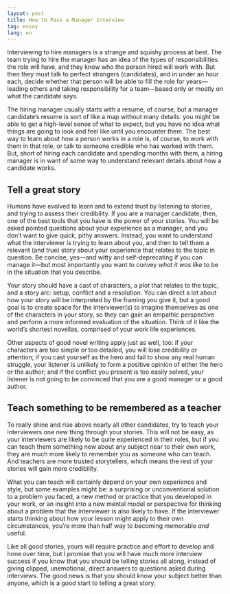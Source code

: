 ```yaml
---
layout: post
title: How to Pass a Manager Interview
tag: essay
lang: en
---
```


Interviewing to hire managers is a strange and squishy process at best. The team
trying to hire the manager has an idea of the types of responsibilities the role
will have, and they know who the person hired will work with. But then they must
talk to perfect strangers (candidates), and in under an hour each, decide
whether that person will be able to fill the role for years—leading others and
taking responsibility for a team—based only or mostly on what the candidate
says.

The hiring manager usually starts with a resume, of course, but a manager
candidate’s resume is sort of like a map without many details: you might be able
to get a high-level sense of what to expect, but you have no idea what things
are going to look and feel like until you encounter them. The best way to learn
about how a person works in a role is, of course, to work with them in that
role, or talk to someone credible who has worked with them. But, short of hiring
each candidate and spending months with them, a hiring manager is in want of
some way to understand relevant details about how a candidate works.

## Tell a great story
Humans have evolved to learn and to extend trust by listening to stories, and
trying to assess their credibility. If you are a manager candidate, then, one of
the best tools that you have is the power of your stories. You will be asked
pointed questions about your experience as a manager, and you don’t want to give
quick, pithy answers. Instead, you want to understand what the interviewer is
trying to learn about you, and then to tell them a relevant (and true) story
about your experience that relates to the topic in question. Be concise, yes—and
witty and self-deprecating if you can manage it—but most importantly you want to
convey *what it was like* to be in the situation that you describe.

Your story should have a cast of characters, a plot that relates to the topic,
and a story arc: setup, conflict and a resolution. You can direct a lot about
how your story will be interpreted by the framing you give it, but a good goal
is to create space for the interviewer(s) to imagine themselves as one of the
characters in your story, so they can gain an empathic perspective and perform a
more informed evaluation of the situation. Think of it like the world’s shortest
novellas, comprised of your work life experiences.

Other aspects of good novel writing apply just as well, too: if your characters
are too simple or too detailed, you will lose credibility or attention; if you
cast yourself as the hero and fail to show any real human struggle, your
listener is unlikely to form a positive opinion of either the hero or the
author; and if the conflict you present is too easily solved, your listener is
not going to be convinced that you are a good manager or a good author.

## Teach something to be remembered as a teacher
To really shine and rise above nearly all other candidates, try to teach your
interviewers one new thing through your stories. This will not be easy, as your
interviewers are likely to be quite experienced in their roles, but if you can
teach them something new about any subject near to their own work, they are much
more likely to remember you as someone who can teach. And teachers are more
trusted storytellers, which means the rest of your stories will gain more
credibility.

What you can teach will certainly depend on your own experience and style, but
some examples might be: a surprising or unconventional solution to a problem you
faced, a new method or practice that you developed in your work, or an insight
into a new mental model or perspective for thinking about a problem that the
interviewer is also likely to have. If the interviewer starts thinking about how
your lesson might apply to their own circumstances, you’re more than half way to
becoming memorable *and* useful.

Like all good stories, yours will require practice and effort to develop and
hone over time, but I promise that you will have much more interview success if
you know that you should be telling stories all along, instead of giving
clipped, unemotional, direct answers to questions asked during interviews. The
good news is that you should know your subject better than anyone, which is a
good start to telling a great story.
